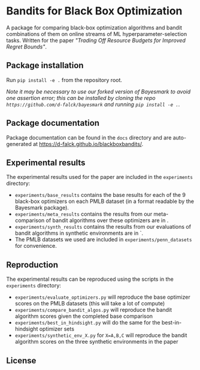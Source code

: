 # Bandits for Black Box Optimization

A package for comparing black-box optimization algorithms and bandit combinations of them on online streams of ML hyperparameter-selection tasks. Written for the paper _"Trading Off Resource Budgets for Improved Regret Bounds"_.

## Package installation

Run `pip install -e .` from the repository root.

_Note it may be necessary to use our forked version of Bayesmark to avoid one assertion error; this can be installed by cloning the repo `https://github.com/d-falck/bayesmark` and running `pip install -e .`._

## Package documentation

Package documentation can be found in the `docs` directory and are auto-generated at https://d-falck.github.io/blackboxbandits/.

## Experimental results

The experimental results used for the paper are included in the `experiments` directory:

- `experiments/base_results` contains the base results for each of the 9 black-box optimizers on each PMLB dataset (in a format readable by the Bayesmark package).
- `experiments/meta_results` contains the results from our meta-comparison of bandit algorithms over these optimizers are in .
- `experiments/synth_results` contains the results from our evaluations of bandit algorithms in synthetic environments are in `.
- The PMLB datasets we used are included in `experiments/penn_datasets` for convenience.

## Reproduction

The experimental results can be reproduced using the scripts in the `experiments` directory:

- `experiments/evaluate_optimizers.py` will reproduce the base optimizer scores on the PMLB datasets (this will take a lot of compute)
- `experiments/compare_bandit_algos.py` will reproduce the bandit algorithm scores given the completed base comparison
- `experiments/best_in_hindsight.py` will do the same for the best-in-hindsight optimizer sets
- `experiments/synthetic_env_X.py` for `X=A,B,C` will reproduce the bandit algorithm scores on the three synthetic environments in the paper

## License

